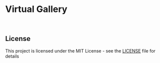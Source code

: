 # Virtual Gallery



</br>

## License

This project is licensed under the MIT License - see the [LICENSE](LICENSE) file for details
